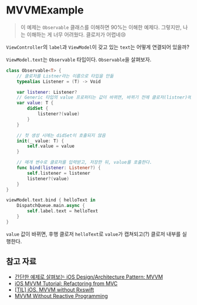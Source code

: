 # MVVMExample

> 이 예제는 `Observable` 클래스를 이해하면 90%는 이해한 예제다. 그렇지만, 나는 이해하는 게 너무 어려웠다. 클로저가 어렵네😢

`ViewController`의 `label`과 `ViewModel`이 갖고 있는 `text`는 어떻게 연결되어 있을까?

`ViewModel.text`는 `Observable` 타입이다. `Observable`을 살펴보자.

```swift
class Observable<T> {
    // 클로저를 Listner라는 이름으로 타입을 만듦
    typealias Listener = (T) -> Void

    var listener: Listener?
    // Generic 타입의 value 프로퍼티는 값이 바뀌면, 바뀌기 전에 클로저(listner)에 값을 담아서 호출한다.
    var value: T {
        didSet {
            listener?(value)
        }
    }

    // 첫 생성 시에는 didSet이 호출되지 않음
    init(_ value: T) {
        self.value = value
    }

    // 매개 변수로 클로저를 입력받고, 저장한 뒤, value를 호출한다.
    func bind(listener: Listener?) {
        self.listener = listener
        listener?(value)
    }
}
```

```swift
viewModel.text.bind { helloText in
    DispatchQueue.main.async {
        self.label.text = helloText
    }
}
```

`value` 값이 바뀌면, 후행 클로저 `helloText`로 `value`가 캡쳐되고(?) 클로저 내부를 실행한다.


## 참고 자료

- [간단한 예제로 살펴보는 iOS Design/Architecture Pattern: MVVM](https://lena-chamna.netlify.app/post/ios_design_pattern_mvvm/#간단한-MVVM-예제)
- [iOS MVVM Tutorial: Refactoring from MVC](https://www.raywenderlich.com/6733535-ios-mvvm-tutorial-refactoring-from-mvc)
- [[TIL] iOS. MVVM without Rxswift](https://memohg.tistory.com/107)
- [MVVM Without Reactive Programming](https://riptutorial.com/ios/example/27354/mvvm-without-reactive-programming#example)

